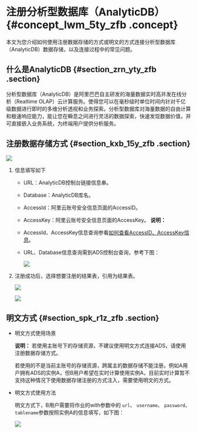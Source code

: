# 注册分析型数据库（AnalyticDB） {#concept_lwm_5ty_zfb .concept}

本文为您介绍如何使用注册数据存储的方式或明文的方式连接分析型数据库（AnalyticDB）数据存储，以及连接过程中的常见问题。

## 什么是AnalyticDB {#section_zrn_yty_zfb .section}

分析型数据库（AnalyticDB）是阿里巴巴自主研发的海量数据实时高并发在线分析（Realtime OLAP）云计算服务。使得您可以在毫秒级时单位时间内针对千亿级数据进行即时的多维分析透视和业务探索。分析型数据库对海量数据的自由计算和极速响应能力，能让您在瞬息之间进行灵活的数据探索，快速发现数据价值，并可直接嵌入业务系统，为终端用户提供分析服务。

## 注册数据存储方式 {#section_kxb_15y_zfb .section}

![](http://static-aliyun-doc.oss-cn-hangzhou.aliyuncs.com/assets/img/75287/154390625233637_zh-CN.png)

1.  信息填写如下

    -   URL：AnalyticDB控制台链接信息串。
    -   Database：AnalyticDB库名。
    -   AccessId：阿里云账号安全信息页面的AccessID。
    -   AccessKey：阿里云账号安全信息页面的AccessKey。
    **说明：** 

    -   AccessId、AccessKey信息查询参看[如何查看AccessID、AccessKey信息](https://help.aliyun.com/knowledge_detail/94557.html)。
    -   URL​、Database信息查询需到ADS控制台查询，参考下图：

        ![](http://static-aliyun-doc.oss-cn-hangzhou.aliyuncs.com/assets/img/75287/154390625233638_zh-CN.png)

2.  注册成功后，选择想要注册的结果表，引用为结果表。

    ![](http://static-aliyun-doc.oss-cn-hangzhou.aliyuncs.com/assets/img/75287/154390625233639_zh-CN.png)

    ![](http://static-aliyun-doc.oss-cn-hangzhou.aliyuncs.com/assets/img/75287/154390625233640_zh-CN.png)


## 明文方式 {#section_spk_r1z_zfb .section}

-   明文方式使用场景

    **说明：** 若使用主账号下的存储资源，不建议使用明文方式连接ADS，请使用注册数据存储方式。

    若使用的不是当前主账号的存储资源，跨属主的数据存储不能注册。例如A用户拥有ADS的实例A，但B用户希望在实时计算使用实例A，目前实时计算暂不支持这种情况下使用数据存储注册的方式注入，需要使用明文的方式。

-   明文方式使用方法

    明文方式下，B用户需要将作业的with参数中的 `url`、 `username`、 `password`、 `tablename`参数按照实例A的信息填写，如下图：

    ![](http://static-aliyun-doc.oss-cn-hangzhou.aliyuncs.com/assets/img/75287/154390625233641_zh-CN.png)


